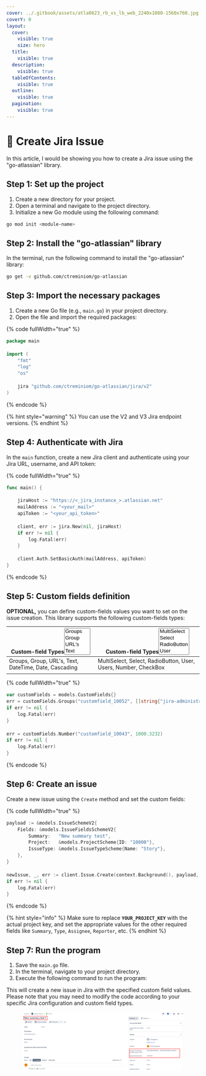 ```yaml
---
cover: ../.gitbook/assets/atla0623_rb_vs_lb_web_2240x1080-1560x760.jpg
coverY: 0
layout:
  cover:
    visible: true
    size: hero
  title:
    visible: true
  description:
    visible: true
  tableOfContents:
    visible: true
  outline:
    visible: true
  pagination:
    visible: true
---
```


# 👾 Create Jira Issue

In this article, I would be showing you how to create a Jira issue using the "go-atlassian" library.

## Step 1: Set up the project

1. Create a new directory for your project.
2. Open a terminal and navigate to the project directory.
3. Initialize a new Go module using the following command:

```bash
go mod init <module-name>
```

## Step 2: Install the "go-atlassian" library

In the terminal, run the following command to install the "go-atlassian" library:

```bash
go get -v github.com/ctreminiom/go-atlassian
```

## Step 3: Import the necessary packages

1. Create a new Go file (e.g., `main.go`) in your project directory.
2. Open the file and import the required packages:

{% code fullWidth="true" %}
```go
package main

import (
	"fmt"
	"log"
	"os"

	jira "github.com/ctreminiom/go-atlassian/jira/v2"
)
```
{% endcode %}

{% hint style="warning" %}
You can use the V2 and V3 Jira endpoint versions.
{% endhint %}

## Step 4: Authenticate with Jira

In the `main` function, create a new Jira client and authenticate using your Jira URL, username, and API token:

{% code fullWidth="true" %}
```go
func main() {

	jiraHost := "https://<_jira_instance_>.atlassian.net"
	mailAddress := "<your_mail>"
	apiToken := "<your_api_token>"

	client, err := jira.New(nil, jiraHost)
	if err != nil {
		log.Fatal(err)
	}

	client.Auth.SetBasicAuth(mailAddress, apiToken)
}
```
{% endcode %}

## Step 5: Custom fields definition

**OPTIONAL,** you can define custom-fields values you want to set on the issue creation. This library supports the following custom-fields types:

<table><thead><tr><th>Custom-field Types<select multiple><option value="ca61adce4a714a1686153f2794c10e43" label="Groups" color="blue"></option><option value="894f4b6ba00545eaab5ac53d6e1f018d" label="Group" color="blue"></option><option value="c265f3ce819c441194679709c4728a8c" label="URL&#x27;s" color="blue"></option><option value="22578cc0c04f41c897ef4825b184875f" label="Text" color="blue"></option><option value="525132e454db46e285e53926caf6da23" label="DateTime" color="blue"></option><option value="7f88f2d3a7f44e70a5cebc5904c84dc3" label="Date" color="blue"></option><option value="6a978dc0976a45b8acaade7f5ca67f54" label="Cascading" color="blue"></option></select></th><th>Custom-field Types<select multiple><option value="edaf8f53ecf94c25a1f7f9c7e80f4b4f" label="MultiSelect" color="blue"></option><option value="76443721591f437f8cc465df959915f0" label="Select" color="blue"></option><option value="db958f7edd4742f29fa7bba3d6d12287" label="RadioButton" color="blue"></option><option value="65039e04087f46f4a833bcf94728620b" label="User" color="blue"></option><option value="e833285c3acb45cf9d8f106d72e5b5df" label="Users" color="blue"></option><option value="3bd70347b9c8468a8fe32a1c4a33bdd1" label="Number" color="blue"></option><option value="a6abbf07433245d3bf1c66a58182d0b2" label="CheckBox" color="blue"></option></select></th></tr></thead><tbody><tr><td><span data-option="ca61adce4a714a1686153f2794c10e43">Groups, </span><span data-option="894f4b6ba00545eaab5ac53d6e1f018d">Group, </span><span data-option="c265f3ce819c441194679709c4728a8c">URL's, </span><span data-option="22578cc0c04f41c897ef4825b184875f">Text, </span><span data-option="525132e454db46e285e53926caf6da23">DateTime, </span><span data-option="7f88f2d3a7f44e70a5cebc5904c84dc3">Date, </span><span data-option="6a978dc0976a45b8acaade7f5ca67f54">Cascading</span></td><td><span data-option="edaf8f53ecf94c25a1f7f9c7e80f4b4f">MultiSelect, </span><span data-option="76443721591f437f8cc465df959915f0">Select, </span><span data-option="db958f7edd4742f29fa7bba3d6d12287">RadioButton, </span><span data-option="65039e04087f46f4a833bcf94728620b">User, </span><span data-option="e833285c3acb45cf9d8f106d72e5b5df">Users, </span><span data-option="3bd70347b9c8468a8fe32a1c4a33bdd1">Number, </span><span data-option="a6abbf07433245d3bf1c66a58182d0b2">CheckBox</span></td></tr><tr><td></td><td></td></tr></tbody></table>

{% code fullWidth="true" %}
```go
var customFields = models.CustomFields{}
err = customFields.Groups("customfield_10052", []string{"jira-administrators", "jira-administrators-system"})
if err != nil {
	log.Fatal(err)
}

err = customFields.Number("customfield_10043", 1000.3232)
if err != nil {
	log.Fatal(err)
}
```
{% endcode %}

## Step 6: Create an issue

Create a new issue using the `Create` method and set the custom fields:

{% code fullWidth="true" %}
```go
payload := &models.IssueSchemeV2{
	Fields: &models.IssueFieldsSchemeV2{
		Summary:   "New summary test",
		Project:   &models.ProjectScheme{ID: "10000"},
		IssueType: &models.IssueTypeScheme{Name: "Story"},
	},
}

newIssue, _, err := client.Issue.Create(context.Background(), payload, &customFields)
if err != nil {
	log.Fatal(err)
}
```
{% endcode %}

{% hint style="info" %}
Make sure to replace **`YOUR_PROJECT_KEY`** with the actual project key, and set the appropriate values for the other required fields like `Summary`, `Type`, `Assignee`, `Reporter`, etc.
{% endhint %}

## Step 7: Run the program

1. Save the `main.go` file.
2. In the terminal, navigate to your project directory.
3. Execute the following command to run the program:

This will create a new issue in Jira with the specified custom field values. Please note that you may need to modify the code according to your specific Jira configuration and custom field types.

<figure><img src="../.gitbook/assets/image (1) (2).png" alt=""><figcaption></figcaption></figure>

